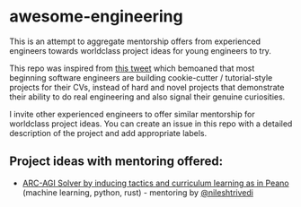 # awesome-engineering

This is an attempt to aggregate mentorship offers from experienced engineers towards worldclass project ideas for young engineers to try.

This repo was inspired from <a href="https://x.com/codepetence/status/1803106739686133969" target="_blank">this tweet</a> which bemoaned that most beginning software engineers are building cookie-cutter / tutorial-style projects for their CVs, instead of hard and novel projects that demonstrate their ability to do real engineering and also signal their genuine curiosities. 

I invite other experienced engineers to offer similar mentorship for worldclass project ideas. You can create an issue in this repo with a detailed description of the project and add appropriate labels. 

## Project ideas with mentoring offered:

- [ARC-AGI Solver by inducing tactics and curriculum learning as in Peano](https://github.com/nileshtrivedi/awesome-engineering/issues/1) (machine learning, python, rust) - mentoring by [@nileshtrivedi](https://github.com/nileshtrivedi)
